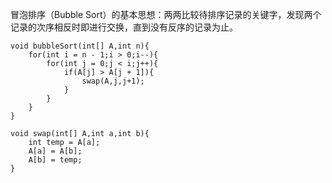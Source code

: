 冒泡排序（Bubble Sort）的基本思想：两两比较待排序记录的关键字，发现两个记录的次序相反时即进行交换，直到没有反序的记录为止。

```
void bubbleSort(int[] A,int n){
    for(int i = n - 1;i > 0;i--){
        for(int j = 0;j < i;j++){
            if(A[j] > A[j + 1]){
                swap(A,j,j+1);
            }            
        }
    }
}

void swap(int[] A,int a,int b){
    int temp = A[a];
    A[a] = A[b];
    A[b] = temp;
}
```



